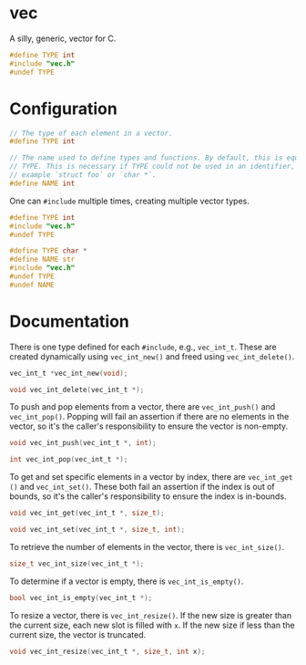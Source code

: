 # vec

A silly, generic, vector for C.

```c
#define TYPE int
#include "vec.h"
#undef TYPE
```

# Configuration

```c
// The type of each element in a vector.
#define TYPE int

// The name used to define types and functions. By default, this is equal to
// TYPE. This is necessary if TYPE could not be used in an identifier, for
// example `struct foo` or `char *`.
#define NAME int
```

One can `#include` multiple times, creating multiple vector types.

```c
#define TYPE int
#include "vec.h"
#undef TYPE

#define TYPE char *
#define NAME str
#include "vec.h"
#undef TYPE
#undef NAME
```

# Documentation

There is one type defined for each `#include`, e.g., `vec_int_t`. These are
created dynamically using `vec_int_new()` and freed using
`vec_int_delete()`.

```c
vec_int_t *vec_int_new(void);

void vec_int_delete(vec_int_t *);
```

To push and pop elements from a vector, there are `vec_int_push()` and
`vec_int_pop()`. Popping will fail an assertion if there are no elements in
the vector, so it's the caller's responsibility to ensure the vector is
non-empty.

```c
void vec_int_push(vec_int_t *, int);

int vec_int_pop(vec_int_t *);
```

To get and set specific elements in a vector by index, there are `vec_int_get
()` and `vec_int_set()`. These both fail an assertion if the index is out of
bounds, so it's the caller's responsibility to ensure the index is
in-bounds.

```c
void vec_int_get(vec_int_t *, size_t);

void vec_int_set(vec_int_t *, size_t, int);
```

To retrieve the number of elements in the vector, there is `vec_int_size()`.

```c
size_t vec_int_size(vec_int_t *);
```

To determine if a vector is empty, there is `vec_int_is_empty()`.

```c
bool vec_int_is_empty(vec_int_t *);
```

To resize a vector, there is `vec_int_resize()`. If the new size is greater
than the current size, each new slot is filled with `x`. If the new size if
less than the current size, the vector is truncated.

```c
void vec_int_resize(vec_int_t *, size_t, int x);
```